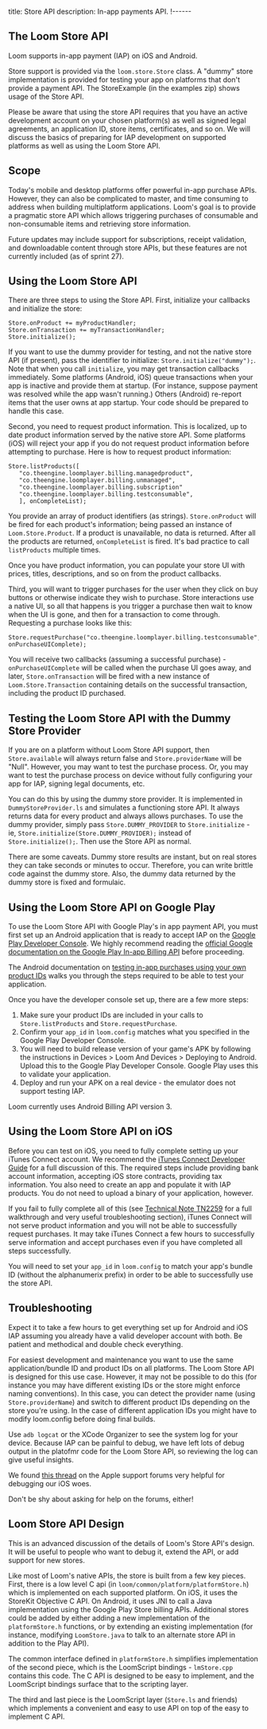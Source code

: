 title: Store API
description: In-app payments API.
!------

## The Loom Store API

Loom supports in-app payment (IAP) on iOS and Android. 

Store support is provided via the `loom.store.Store` class. A "dummy" store implementation is provided for testing your app on platforms that don't provide a payment API. The StoreExample (in the examples zip) shows usage of the Store API.

Please be aware that using the store API requires that you have an active development account on your chosen platform(s) as well as signed legal agreements, an application ID, store items, certificates, and so on. We will discuss the basics of preparing for IAP development on supported platforms as well as using the Loom Store API.

## Scope

Today's mobile and desktop platforms offer powerful in-app purchase APIs. However, they can also be complicated to master, and time consuming to address when building multiplatform applications. Loom's goal is to provide a pragmatic store API which allows triggering purchases of consumable and non-consumable items and retrieving store information.

Future updates may include support for subscriptions, receipt validation, and downloadable content through store APIs, but these features are not currently included (as of sprint 27).

## Using the Loom Store API

There are three steps to using the Store API. First, initialize your callbacks and initialize the store:

~~~as3
Store.onProduct += myProductHandler;
Store.onTransaction += myTransactionHandler;
Store.initialize();
~~~

If you want to use the dummy provider for testing, and not the native store API (if present), pass the identifier to initialize: `Store.initialize("dummy");`. Note that when you call `initialize`, you may get transaction callbacks immediately. Some platforms (Android, iOS) queue transactions when your app is inactive and provide them at startup. (For instance, suppose payment was resolved while the app wasn't running.) Others (Android) re-report items that the user owns at app startup. Your code should be prepared to handle this case.

Second, you need to request product information. This is localized, up to date product information served by the native store API. Some platforms (iOS) will reject your app if you do not request product information before attempting to purchase. Here is how to request product information:

~~~as3
Store.listProducts([
   "co.theengine.loomplayer.billing.managedproduct", 
   "co.theengine.loomplayer.billing.unmanaged",
   "co.theengine.loomplayer.billing.subscription"
   "co.theengine.loomplayer.billing.testconsumable",
   ], onCompleteList);
~~~

You provide an array of product identifiers (as strings). `Store.onProduct` will be fired for each product's information; being passed an instance of `Loom.Store.Product`. If a product is unavailable, no data is returned. After all the products are returned, `onCompleteList` is fired. It's bad practice to call `listProducts` multiple times.

Once you have product information, you can populate your store UI with prices, titles, descriptions, and so on from the product callbacks.

Third, you will want to trigger purchases for the user when they click on buy buttons or otherwise indicate they wish to purchase. Store interactions use a native UI, so all that happens is you trigger a purchase then wait to know when the UI is gone, and then for a transaction to come through. Requesting a purchase looks like this:

~~~as3
Store.requestPurchase("co.theengine.loomplayer.billing.testconsumable", onPurchaseUIComplete);
~~~

You will receive two callbacks (assuming a successful purchase) - `onPurchaseUIComplete` will be called when the purchase UI goes away, and later, `Store.onTransaction` will be fired with a new instance of `Loom.Store.Transaction` containing details on the successful transaction, including the product ID purchased.

## Testing the Loom Store API with the Dummy Store Provider

If you are on a platform without Loom Store API support, then `Store.available` will always return false and `Store.providerName` will be "Null". However, you may want to test the purchase process. Or, you may want to test the purchase process on device without fully configuring your app for IAP, signing legal documents, etc.

You can do this by using the dummy store provider.  It is implemented in `DummyStoreProvider.ls` and simulates a functioning store API. It always returns data for every product and always allows purchases. To use the dummy provider, simply pass `Store.DUMMY_PROVIDER` to `Store.initialize` - ie, `Store.initialize(Store.DUMMY_PROVIDER);` instead of `Store.initialize();`. Then use the Store API as normal.

There are some caveats. Dummy store results are instant, but on real stores they can take seconds or minutes to occur. Therefore, you can write brittle code against the dummy store. Also, the dummy data returned by the dummy store is fixed and formulaic.

## Using the Loom Store API on Google Play

To use the Loom Store API with Google Play's in app payment API, you must first set up an Android application that is ready to accept IAP on the [Google Play Developer Console](https://play.google.com/apps/publish). We highly recommend reading the [official Google documentation on the Google Play In-app Billing API](http://developer.android.com/google/play/billing/index.html) before proceeding.

The Android documentation on [testing in-app purchases using your own product IDs](http://developer.android.com/google/play/billing/billing_testing.html#billing-testing-real) walks you through the steps required to be able to test your application. 

Once you have the developer console set up, there are a few more steps:

1. Make sure your product IDs are included in your calls to `Store.listProducts` and `Store.requestPurchase`. 
2. Confirm your `app_id` in `loom.config` matches what you specified in the Google Play Developer Console. 
3. You will need to build release version of your game's APK by following the instructions in Devices > Loom And Devices > Deploying to Android. Upload this to the Google Play Developer Console. Google Play uses this to validate your application.
4. Deploy and run your APK on a real device - the emulator does not support testing IAP.

Loom currently uses Android Billing API version 3.

## Using the Loom Store API on iOS

Before you can test on iOS, you need to fully complete setting up your iTunes Connect account. We recommend the [iTunes Connect Developer Guide](https://itunesconnect.apple.com/docs/iTunesConnect_DeveloperGuide.pdf) for a full discussion of this. The required steps include providing bank account information, accepting iOS store contracts, providing tax information. You also need to create an app and populate it with IAP products. You do not need to upload a binary of your application, however.

If you fail to fully complete all of this (see [Technical Note TN2259](https://developer.apple.com/library/ios/#technotes/tn2009/tn2259.html
) for a full walkthrough and very useful troubleshooting section), iTunes Connect will not serve product information and you will not be able to successfully request purchases. It may take iTunes Connect a few hours to successfully serve information and accept purchases even if you have completed all steps successfully.

You will need to set your `app_id` in `loom.config` to match your app's bundle ID (without the alphanumerix prefix) in order to be able to successfully use the store API.

## Troubleshooting

Expect it to take a few hours to get everything set up for Android and iOS IAP assuming you already have a valid developer account with both. Be patient and methodical and double check everything.

For easiest development and maintenance you want to use the same application/bundle ID and product IDs on all platforms. The Loom Store API is designed for this use case. However, it may not be possible to do this (for instance you may have different existing IDs or the store might enforce naming conventions). In this case, you can detect the provider name (using `Store.providerName`) and switch to different product IDs depending on the store you're using. In the case of different application IDs you might have to modify loom.config before doing final builds.

Use `adb logcat` or the XCode Organizer to see the system log for your device. Because IAP can be painful to debug, we have left lots of debug output in the platofmr code for the Loom Store API, so reviewing the log can give useful insights. 

We found [this thread](https://devforums.apple.com/thread/23344?tstart=0) on the Apple support forums very helpful for debugging our iOS woes.

Don't be shy about asking for help on the forums, either!

## Loom Store API Design

This is an advanced discussion of the details of Loom's Store API's design. It will be useful to people who want to debug it, extend the API, or add support for new stores.

Like most of Loom's native APIs, the store is built from a few key pieces. First, there is a low level C api (in `loom/common/platform/platformStore.h`) which is implemented on each supported platform. On iOS, it uses the StoreKit Objective C API. On Android, it uses JNI to call a Java implementation using the Google Play Store billing APIs. Additional stores could be added by either adding a new implementation of the `platformStore.h` functions, or by extending an existing implementation (for instance, modifying `LoomStore.java` to talk to an alternate store API in addition to the Play API). 

The common interface defined in `platformStore.h` simplifies implementation of the second piece, which is the LoomScript bindings - `lmStore.cpp` contains this code. The C API is designed to be easy to implement, and the LoomScript bindings surface that to the scripting layer.

The third and last piece is the LoomScript layer (`Store.ls` and friends) which implements a convenient and easy to use API on top of the easy to implement C API.
